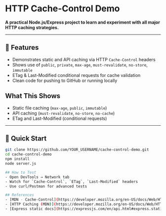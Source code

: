 # HTTP Cache-Control Demo

**A practical Node.js/Express project to learn and experiment with all major HTTP caching strategies.**

---

## 🚀 Features

- Demonstrates static and API caching via HTTP `Cache-Control` headers
- Shows use of `public`, `private`, `max-age`, `must-revalidate`, `no-store`, `immutable`
- ETag & Last-Modified conditional requests for cache validation
- Clean code for pushing to GitHub or running locally


## What This Shows
- Static file caching (`max-age`, `public`, `immutable`)
- API caching (`must-revalidate`, `no-store`, `no-cache`)
- ETag and Last-Modified (conditional requests)

---

## 🏁 Quick Start

```bash
git clone https://github.com/YOUR_USERNAME/cache-control-demo.git
cd cache-control-demo
npm install
node server.js

## How to Test
- Open DevTools → Network tab
- Watch for `Cache-Control`, `ETag`, `Last-Modified` headers
- Use curl/Postman for advanced tests

## References
- [MDN - Cache-Control](https://developer.mozilla.org/en-US/docs/Web/HTTP/Headers/Cache-Control)
- [HTTP Caching (MDN)](https://developer.mozilla.org/en-US/docs/Web/HTTP/Caching)
- [Express static docs](https://expressjs.com/en/api.html#express.static)
